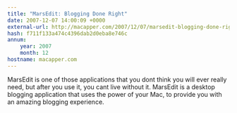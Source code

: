 ```yaml
---
title: "MarsEdit: Blogging Done Right"
date: 2007-12-07 14:00:09 +0000
external-url: http://macapper.com/2007/12/07/marsedit-blogging-done-right/
hash: f711f133a474c4396dab2d0eba8e746c
annum:
    year: 2007
    month: 12
hostname: macapper.com
---
```


MarsEdit is one of those applications that you dont think you will ever really need, but after you use it, you cant live without it. MarsEdit is a desktop blogging application that uses the power of your Mac, to provide you with an amazing blogging experience.
